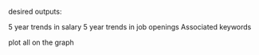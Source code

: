 desired outputs:

5 year trends in salary
5 year trends in job openings
Associated keywords

plot all on the graph